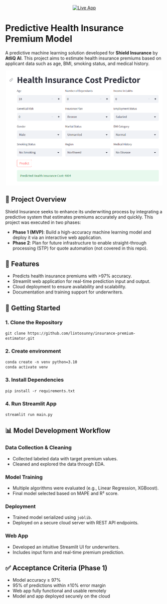 <p align="center">
  <a href="https://predict-insurance-premium.streamlit.app/" target="_blank">
    <img src="https://img.shields.io/badge/Try%20the%20Live%20App-Click%20Here-blueviolet?style=for-the-badge&logo=streamlit&logoColor=white" alt="Live App" />
  </a>
</p>

# Predictive Health Insurance Premium Model

A predictive machine learning solution developed for **Shield Insurance** by **AtliQ AI**. This project aims to estimate health insurance premiums based on applicant data such as age, BMI, smoking status, and medical history.

<p align="center">
  <img src="insurance_predictor.png" alt="Insurance Predictor" width="500"/>
</p>


## 📌 Project Overview

Shield Insurance seeks to enhance its underwriting process by integrating a predictive system that estimates premiums accurately and quickly. This project was executed in two phases:

- **Phase 1 (MVP)**: Build a high-accuracy machine learning model and deploy it via an interactive web application.
- **Phase 2**: Plan for future infrastructure to enable straight-through processing (STP) for quote automation (not covered in this repo).



## 🧠 Features

- Predicts health insurance premiums with >97% accuracy.
- Streamlit web application for real-time prediction input and output.
- Cloud deployment to ensure availability and scalability.
- Documentation and training support for underwriters.



## 🚀 Getting Started

### 1. Clone the Repository

```
git clone https://github.com/lintosunny/insurance-premium-estimator.git
```

### 2. Create environment
```
conda create -n venv python=3.10
conda activate venv
```

### 3. Install Dependencies
```
pip install -r requirements.txt
```

### 4. Run Streamlit App
```
streamlit run main.py
```



## 📊 Model Development Workflow

### Data Collection & Cleaning
- Collected labeled data with target premium values.
- Cleaned and explored the data through EDA.

### Model Training
- Multiple algorithms were evaluated (e.g., Linear Regression, XGBoost).
- Final model selected based on MAPE and R² score.

### Deployment
- Trained model serialized using `joblib`.
- Deployed on a secure cloud server with REST API endpoints.

### Web App
- Developed an intuitive Streamlit UI for underwriters.
- Includes input form and real-time premium prediction.



## ✅ Acceptance Criteria (Phase 1)

- Model accuracy ≥ 97%
- 95% of predictions within ±10% error margin
- Web app fully functional and usable remotely
- Model and app deployed securely on the cloud
